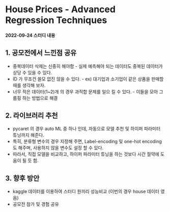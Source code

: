 # House Prices - Advanced Regression Techniques
####                                                                          2022-09-24 스터디 내용
## 1. 공모전에서 느낀점 공유
- 중복데이터 삭제는 신중히 해야함 - 실제 예측해야 되는 데이터도 중복된 데이터가 상당 수 있을 수 있다.
- ID 가 무조건 쓸모 없진 않을 수 있다. - ex) 대기업과 소기업이 같은 상품을 판매할 때를 생각해 보자.
- 너무 적은 데이터(1~2)개 의 경우 과적합 문제를 일으 킬 수 있다.  - 이들을 모아 그룹핑 하는 방법으로 해결

## 2. 라이브러리 추천
- pycaret 의 경우 auto ML 중 하나 인데, 자동으로 모델 추천 및 하이퍼 파라미터 튜닝까지 해준다.
- 특히, 분류형 변수의 경우 지정해 주면, Label-encoding 및 one-hot encoding도 해주며, 사용하지 않을 변수도 설정 할 수 있다.
- 따라서, 직접 모델을 비교하고, 하이퍼 파라미터 튜닝을 하는 것보다 시간 절약에 도움이 될 듯 함.

## 3. 향후 방안
- kaggle 데이터를 이용하여 스터디 원끼리 성능비교 (이번의 경우 house 데이터 였음)
- 공모전 참가 및 경험 공유